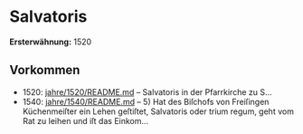 # Salvatoris

**Ersterwähnung:** 1520

## Vorkommen
- 1520: [jahre/1520/README.md](../jahre/1520/README.md) – Salvatoris in der Pfarrkirche zu S...
- 1540: [jahre/1540/README.md](../jahre/1540/README.md) – 5) Hat des Biſchofs von Freiſingen Küchenmeiſter ein
Lehen geſtiſtet, Salvatoris oder trium regum, geht vom
Rat zu leihen und iſt das Einkom...
